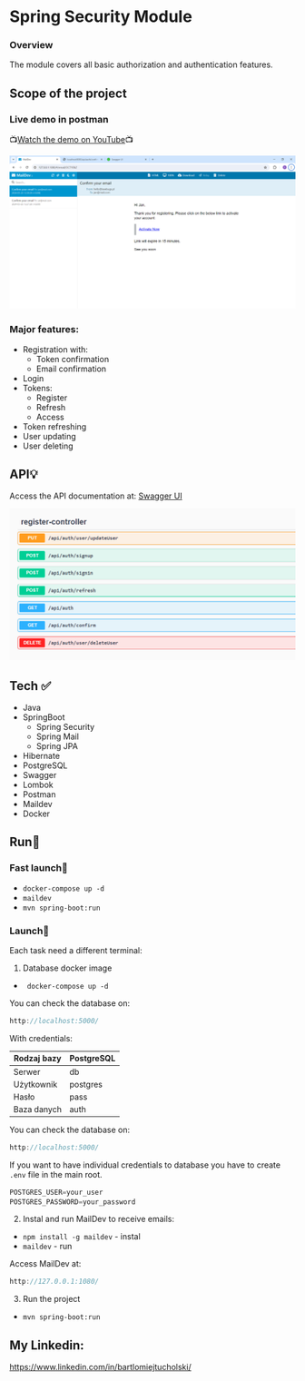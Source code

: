 # Spring Security Module
### Overview
The module covers all basic authorization and authentication features.

## Scope of the project

### Live demo in postman

📺[Watch the demo on YouTube](https://www.youtube.com/watch?v=INOvOtW8JO8)📺

![img_1.png](img_1.png)

### Major features:
- Registration with:
  - Token confirmation
  - Email confirmation
- Login 
- Tokens:
  - Register
  - Refresh
  - Access
- Token refreshing
- User updating
- User deleting

## API💡
Access the API documentation at:
[Swagger UI](http://localhost:8080/swagger-ui/index.html#/)

![img.png](img.png)

 ## Tech ✅
- Java
- SpringBoot
  - Spring Security
  - Spring Mail
  - Spring JPA
- Hibernate
- PostgreSQL
- Swagger
- Lombok
- Postman
- Maildev
- Docker

## Run🚀

### Fast launch🚀

- ```docker-compose up -d```
- ```maildev```
- ```mvn spring-boot:run ```

### Launch🚀

Each task need a different terminal:
1. Database docker image
- ``` docker-compose up -d```

You can check the database on:

```java
http://localhost:5000/
```
With credentials:

| Rodzaj bazy | PostgreSQL |
|-------------|------------|
| Serwer      | db         |
| Użytkownik  | postgres   |
| Hasło       | pass       |
| Baza danych | auth       |

You can check the database on:

```java
http://localhost:5000/
```

If you want to have individual credentials to database you have to create `.env` file in the main root.

```java
POSTGRES_USER=your_user
POSTGRES_PASSWORD=your_password
```

2. Instal and run MailDev to receive emails:

- ```npm install -g maildev``` - instal
- ```maildev``` - run

Access MailDev at:

```java
http://127.0.0.1:1080/
```
3. Run the project
- ```mvn spring-boot:run ```

## My Linkedin:
https://www.linkedin.com/in/bartlomiejtucholski/


 
